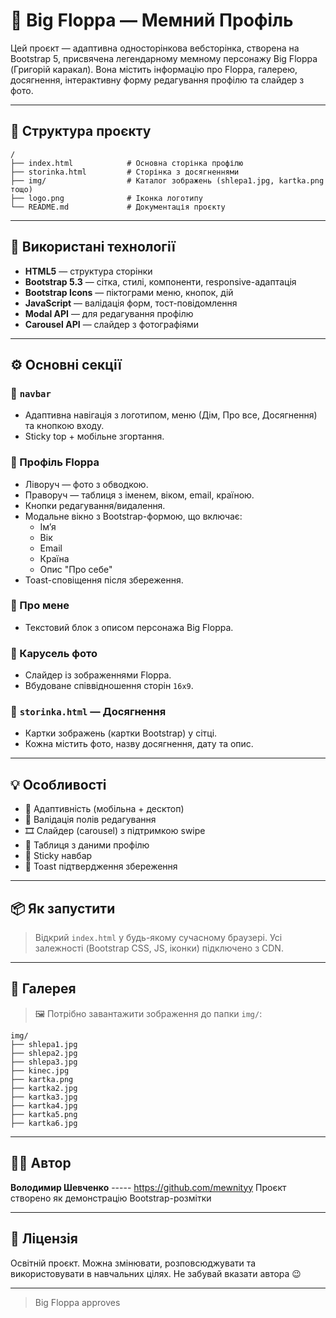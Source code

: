 # 🐾 Big Floppa — Мемний Профіль

Цей проєкт — адаптивна односторінкова вебсторінка, створена на Bootstrap 5, присвячена легендарному мемному персонажу Big Floppa (Григорій каракал). Вона містить інформацію про Floppa, галерею, досягнення, інтерактивну форму редагування профілю та слайдер з фото.

---

## 📁 Структура проєкту

```
/
├── index.html            # Основна сторінка профілю
├── storinka.html         # Сторінка з досягненнями
├── img/                  # Каталог зображень (shlepa1.jpg, kartka.png тощо)
├── logo.png              # Іконка логотипу
└── README.md             # Документація проєкту
```

---

## 🧩 Використані технології

- **HTML5** — структура сторінки
- **Bootstrap 5.3** — сітка, стилі, компоненти, responsive-адаптація
- **Bootstrap Icons** — піктограми меню, кнопок, дій
- **JavaScript** — валідація форм, тост-повідомлення
- **Modal API** — для редагування профілю
- **Carousel API** — слайдер з фотографіями

---

## ⚙️ Основні секції

### 🔹 `navbar`
- Адаптивна навігація з логотипом, меню (Дім, Про все, Досягнення) та кнопкою входу.
- Sticky top + мобільне згортання.

### 🔹 Профіль Floppa
- Ліворуч — фото з обводкою.
- Праворуч — таблиця з іменем, віком, email, країною.
- Кнопки редагування/видалення.
- Модальне вікно з Bootstrap-формою, що включає:
  - Ім’я
  - Вік
  - Email
  - Країна
  - Опис "Про себе"
- Toast-сповіщення після збереження.

### 🔹 Про мене
- Текстовий блок з описом персонажа Big Floppa.

### 🔹 Карусель фото
- Слайдер із зображеннями Floppa.
- Вбудоване співвідношення сторін `16x9`.

### 🔹 `storinka.html` — Досягнення
- Картки зображень (картки Bootstrap) у сітці.
- Кожна містить фото, назву досягнення, дату та опис.

---

## 💡 Особливості

- 🔄 Адаптивність (мобільна + десктоп)
- 🎯 Валідація полів редагування
- 🎞️ Слайдер (carousel) з підтримкою swipe
- 🧾 Таблиця з даними профілю
- 📌 Sticky навбар
- 🧁 Toast підтвердження збереження

---

## 📦 Як запустити

> Відкрий `index.html` у будь-якому сучасному браузері. Усі залежності (Bootstrap CSS, JS, іконки) підключено з CDN.

---

## 📸 Галерея

> 🖼️ Потрібно завантажити зображення до папки `img/`:
```
img/
├── shlepa1.jpg
├── shlepa2.jpg
├── shlepa3.jpg
├── kinec.jpg
├── kartka.png
├── kartka2.jpg
├── kartka3.jpg
├── kartka4.jpg
├── kartka5.png
├── kartka6.jpg
```

---

## 👨‍💻 Автор

**Володимир Шевченко**   ----- https://github.com/mewnityy
Проєкт створено як демонстрацію Bootstrap-розмітки

---

## 📄 Ліцензія

Освітній проєкт. Можна змінювати, розповсюджувати та використовувати в навчальних цілях. Не забувай вказати автора 😉

---

> Big Floppa approves  
